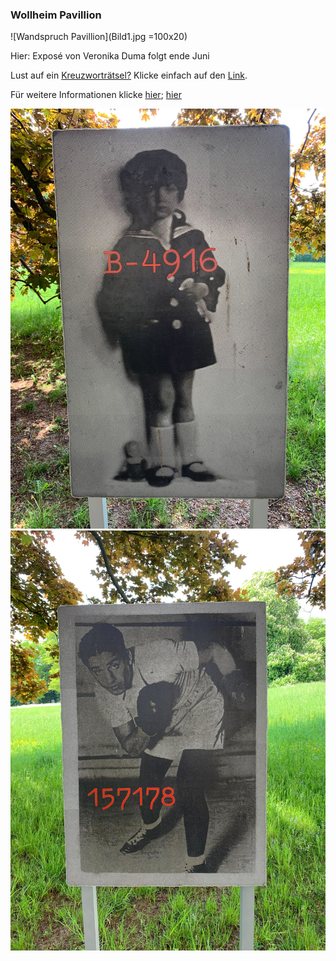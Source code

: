 ### Wollheim Pavillion


![Wandspruch Pavillion](Bild1.jpg =100x20)

Hier: Exposé von Veronika Duma folgt ende Juni

Lust auf ein [Kreuzworträtsel?](https://www.xwords-generator.de/de/solve/dshbk) Klicke einfach auf den [Link](https://www.xwords-generator.de/de/solve/dshbk). 


Für weitere Informationen klicke [hier](http://www.wollheim-memorial.de/de/home); [hier](https://www.fritz-bauer-institut.de)


![Frage1](Bild2.jpg) ![Frage2](Bild3.jpg)

